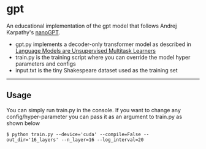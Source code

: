 # gpt

An educational implementation of the gpt model that follows Andrej Karpathy's [nanoGPT](https://github.com/karpathy/nanoGPT).

- gpt.py implements a decoder-only transformer model as described in [Language Models are Unsupervised Multitask Learners](https://d4mucfpksywv.cloudfront.net/better-language-models/language_models_are_unsupervised_multitask_learners.pdf)
- train.py is the training script where you can override the model hyper parameters and configs
- input.txt is the tiny Shakespeare dataset used as the training set

---

## Usage

You can simply run train.py in the console. If you want to change any config/hyper-parameter you can pass it as an argument to train.py as shown below

```console
$ python train.py --device='cuda' --compile=False --out_dir='16_layers' --n_layer=16 --log_interval=20
```

 
